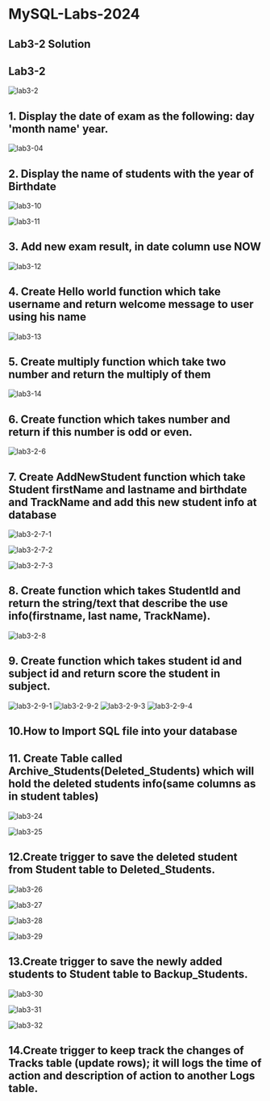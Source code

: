 # MySQL-Labs-2024
## Lab3-2 Solution

## Lab3-2
![lab3-2](https://github.com/fatmakhaledosman/MySQL-Labs-2024/blob/main/Labs-images/lab3-2.png)


## 1. Display the date of exam as the following: day 'month name' year.
![lab3-04](https://github.com/fatmakhaledosman/MySQL-Labs-2024/blob/main/Labs-images/lab3/lab3-04.png)


## 2. Display the name of students with the year of Birthdate
![lab3-10](https://github.com/fatmakhaledosman/MySQL-Labs-2024/blob/main/Labs-images/lab3/lab3-10.png)

![lab3-11](https://github.com/fatmakhaledosman/MySQL-Labs-2024/blob/main/Labs-images/lab3/lab3-11.png)

## 3. Add new exam result, in date column use NOW
![lab3-12](https://github.com/fatmakhaledosman/MySQL-Labs-2024/blob/main/Labs-images/lab3/lab3-12.png)


## 4. Create Hello world function which take username and return welcome message to user using his name
![lab3-13](https://github.com/fatmakhaledosman/MySQL-Labs-2024/blob/main/Labs-images/lab3/lab3-13.png)

## 5. Create multiply function which take two number and return the multiply of them

![lab3-14](https://github.com/fatmakhaledosman/MySQL-Labs-2024/blob/main/Labs-images/lab3/lab3-14.png)

## 6. Create function which takes number and return if this number is odd or even.
![lab3-2-6](https://github.com/fatmakhaledosman/MySQL-Labs-2024/blob/main/Labs-images/lab3-2/lab3-2-6.png)

## 7. Create AddNewStudent function which take Student firstName and lastname and birthdate and TrackName and add this new student info at database
![lab3-2-7-1](https://github.com/fatmakhaledosman/MySQL-Labs-2024/blob/main/Labs-images/lab3-2/lab3-2-7-1.png)

![lab3-2-7-2](https://github.com/fatmakhaledosman/MySQL-Labs-2024/blob/main/Labs-images/lab3-2/lab3-2-7-2.png)

![lab3-2-7-3](https://github.com/fatmakhaledosman/MySQL-Labs-2024/blob/main/Labs-images/lab3-2/lab3-2-7-3.png)

## 8. Create function which takes StudentId and return the string/text that describe the use info(firstname, last name, TrackName).

![lab3-2-8](https://github.com/fatmakhaledosman/MySQL-Labs-2024/blob/main/Labs-images/lab3-2/lab3-2-8.png)
## 9. Create function which takes student id and subject id and return score the student in subject.

![lab3-2-9-1]()
![lab3-2-9-2]()
![lab3-2-9-3]()
![lab3-2-9-4]()
## 10.How to Import SQL file into your database




## 11. Create Table called Archive_Students(Deleted_Students) which will hold the deleted students info(same columns as in student tables)

![lab3-24](https://github.com/fatmakhaledosman/MySQL-Labs-2024/blob/main/Labs-images/lab3/lab3-24.png)

![lab3-25](https://github.com/fatmakhaledosman/MySQL-Labs-2024/blob/main/Labs-images/lab3/lab3-25.png)


## 12.Create trigger to save the deleted student from Student table to Deleted_Students.

![lab3-26](https://github.com/fatmakhaledosman/MySQL-Labs-2024/blob/main/Labs-images/lab3/lab3-26.png)

![lab3-27](https://github.com/fatmakhaledosman/MySQL-Labs-2024/blob/main/Labs-images/lab3/lab3-27.png)

![lab3-28](https://github.com/fatmakhaledosman/MySQL-Labs-2024/blob/main/Labs-images/lab3/lab3-28.png)

![lab3-29](https://github.com/fatmakhaledosman/MySQL-Labs-2024/blob/main/Labs-images/lab3/lab3-29.png)


## 13.Create trigger to save the newly added students to Student table to Backup_Students.
![lab3-30](https://github.com/fatmakhaledosman/MySQL-Labs-2024/blob/main/Labs-images/lab3/lab3-30.png)

![lab3-31](https://github.com/fatmakhaledosman/MySQL-Labs-2024/blob/main/Labs-images/lab3/lab3-31.png)

![lab3-32](https://github.com/fatmakhaledosman/MySQL-Labs-2024/blob/main/Labs-images/lab3/lab3-32.png)


## 14.Create trigger to keep track the changes of Tracks table (update rows); it will logs the time of action and description of action to another Logs table.




